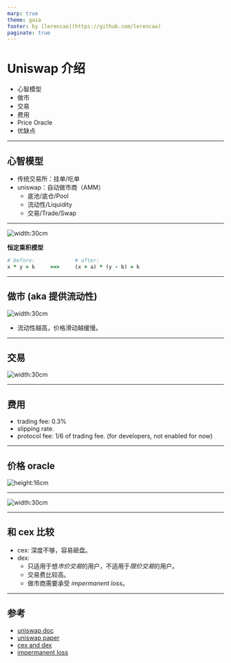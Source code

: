 ```yaml
---
marp: true
theme: gaia
footer: by [lerencao](https://github.com/lerencao)
paginate: true
---
```

<!--
_class: lead invert
_paginate: false
 -->

# Uniswap 介绍


- 心智模型
- 做市
- 交易
- 费用
- Price Oracle
- 优缺点

---
<!--
class: lead invert
-->

## 心智模型

- 传统交易所：挂单/吃单
- uniswap：自动做市商（AMM）
  - 底池/底仓/Pool
  - 流动性/Liquidity
  - 交易/Trade/Swap

---

<!--
_class: lead invert
-->
![width:30cm](https://uniswap.org/static/402f9d4fd5e78d4a7977a938e69343f2/df51d/anatomy.jpg)

**恒定乘积模型**

``` ruby
# before:             # after:
x * y = k     ==>     (x + a) * (y - b) = k
```

---


## 做市 (aka 提供流动性)

![width:30cm](https://uniswap.org/static/94f9a497b001a6b27df2c37adadc05b4/824f2/lp.jpg)

- 流动性越高，价格滑动越缓慢。

---

## 交易

![width:30cm](https://uniswap.org/static/40a3fe965d188286abe8502f68ef42a1/4eea2/trade.jpg)

---


## 费用

- trading fee: 0.3%
- slipping rate.
- protocol fee: 1/6 of trading fee. (for developers, not enabled for now)

---

## 价格 oracle

![height:16cm](https://uniswap.org/static/305e79bfff0602175a5d2948fc4a820d/97a96/v2_onchain_price_data.png)


---

![width:30cm](https://uniswap.org/static/f134d0d4763a11354a400c3c944aecad/97a96/v2_twap.png)

---

## 和 cex 比较

- cex: 深度不够，容易砸盘。
- dex:
  - 只适用于想*市价交易*的用户，不适用于*限价交易*的用户。
  - 交易费比较高。
  - 做市商需要承受 *impermanent loss*。


---

## 参考

- [uniswap doc](https://uniswap.org/docs/v2/)
- [uniswap paper](https://uniswap.org/whitepaper.pdf)
- [cex and dex](https://www.lichang.io/articleDetail/563924)
- [impermanent loss](https://uniswap.org/docs/v2/advanced-topics/understanding-returns/)